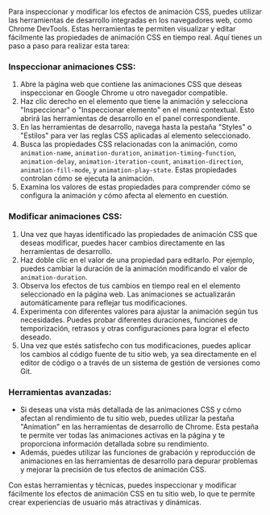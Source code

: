 Para inspeccionar y modificar los efectos de animación CSS, puedes utilizar las herramientas de desarrollo integradas en los navegadores web, como Chrome DevTools. Estas herramientas te permiten visualizar y editar fácilmente las propiedades de animación CSS en tiempo real. Aquí tienes un paso a paso para realizar esta tarea:

### Inspeccionar animaciones CSS:
1. Abre la página web que contiene las animaciones CSS que deseas inspeccionar en Google Chrome u otro navegador compatible.
2. Haz clic derecho en el elemento que tiene la animación y selecciona "Inspeccionar" o "Inspeccionar elemento" en el menú contextual. Esto abrirá las herramientas de desarrollo en el panel correspondiente.
3. En las herramientas de desarrollo, navega hasta la pestaña "Styles" o "Estilos" para ver las reglas CSS aplicadas al elemento seleccionado.
4. Busca las propiedades CSS relacionadas con la animación, como `animation-name`, `animation-duration`, `animation-timing-function`, `animation-delay`, `animation-iteration-count`, `animation-direction`, `animation-fill-mode`, y `animation-play-state`. Estas propiedades controlan cómo se ejecuta la animación.
5. Examina los valores de estas propiedades para comprender cómo se configura la animación y cómo afecta al elemento en cuestión.

### Modificar animaciones CSS:
1. Una vez que hayas identificado las propiedades de animación CSS que deseas modificar, puedes hacer cambios directamente en las herramientas de desarrollo.
2. Haz doble clic en el valor de una propiedad para editarlo. Por ejemplo, puedes cambiar la duración de la animación modificando el valor de `animation-duration`.
3. Observa los efectos de tus cambios en tiempo real en el elemento seleccionado en la página web. Las animaciones se actualizarán automáticamente para reflejar tus modificaciones.
4. Experimenta con diferentes valores para ajustar la animación según tus necesidades. Puedes probar diferentes duraciones, funciones de temporización, retrasos y otras configuraciones para lograr el efecto deseado.
5. Una vez que estés satisfecho con tus modificaciones, puedes aplicar los cambios al código fuente de tu sitio web, ya sea directamente en el editor de código o a través de un sistema de gestión de versiones como Git.

### Herramientas avanzadas:
- Si deseas una vista más detallada de las animaciones CSS y cómo afectan al rendimiento de tu sitio web, puedes utilizar la pestaña "Animation" en las herramientas de desarrollo de Chrome. Esta pestaña te permite ver todas las animaciones activas en la página y te proporciona información detallada sobre su rendimiento.
- Además, puedes utilizar las funciones de grabación y reproducción de animaciones en las herramientas de desarrollo para depurar problemas y mejorar la precisión de tus efectos de animación CSS.

Con estas herramientas y técnicas, puedes inspeccionar y modificar fácilmente los efectos de animación CSS en tu sitio web, lo que te permite crear experiencias de usuario más atractivas y dinámicas.